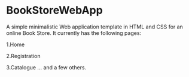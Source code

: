 # BookStoreWebApp
A simple minimalistic Web application template in HTML and CSS for an online Book Store.
It currently has the following pages:

1.Home

2.Registration

3.Catalogue ... and a few others.
